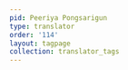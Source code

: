 ```yaml
---
pid: Peeriya Pongsarigun
type: translator
order: '114'
layout: tagpage
collection: translator_tags
---
```

